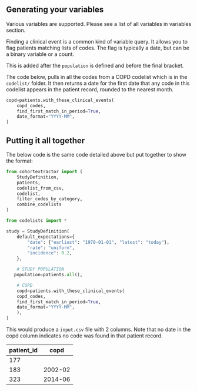 

## Generating your variables 

Various variables are supported. Please see a list of all variables in variables section. 

Finding a clinical event is a common kind of variable query. It allows you to flag
patients matching lists of codes.  The flag is typically a date, but
can be a binary variable or a count.

This is added after the `population` is defined and before the final bracket. 

The code below, pulls in all the codes from a COPD codelist which is in the `codelist/` folder. 
It then returns a date for the first date that any code in this codelist appears in the 
patient record, rounded to the nearest month. 

```py
copd=patients.with_these_clinical_events(
    copd_codes,
    find_first_match_in_period=True,
    date_format="YYYY-MM",
)
```

## Putting it all together 

The below code is the same code detailed above but put together to show the format:

```py 
from cohortextractor import (
    StudyDefinition,
    patients,
    codelist_from_csv,
    codelist,
    filter_codes_by_category,
    combine_codelists
)

from codelists import *

study = StudyDefinition(
    default_expectations={
        "date": {"earliest": "1970-01-01", "latest": "today"},
        "rate": "uniform",
        "incidence": 0.2,
    },

    # STUDY POPULATION
   population=patients.all(),

    # COPD 
    copd=patients.with_these_clinical_events(
    copd_codes,
    find_first_match_in_period=True,
    date_format="YYYY-MM",
    ),
)
```

This would produce a `input.csv` file with 2 columns. Note that no date in the copd column indicates no code
was found in that patient record. 

|patient_id|copd|
|---|---|
|177||
|183| 2002-02|
|323| 2014-06|
